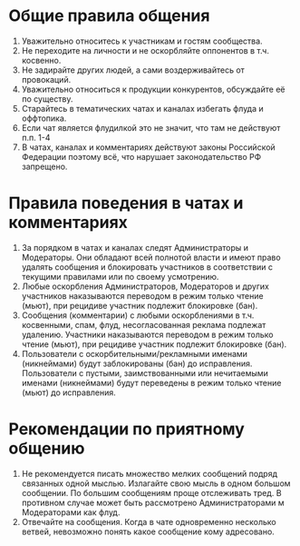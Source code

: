 # Общие правила общения
1. Уважительно относитесь к участникам и гостям сообщества.
2. Не переходите на личности и не оскорбляйте оппонентов в т.ч. косвенно.
3. Не задирайте других людей, а сами воздерживайтесь от провокаций.
4. Уважительно относиться к продукции конкурентов, обсуждайте её по существу.
5. Старайтесь в тематических чатах и каналах избегать флуда и оффтопика.
6. Если чат является флудилкой это не значит, что там не действуют п.п. 1-4
7. В чатах, каналах и комментариях действуют законы Российской Федерации поэтому всё, что нарушает законодательство РФ запрещено.

# Правила поведения в чатах и комментариях
1. За порядком в чатах и каналах следят Администраторы и Модераторы. Они обладают всей полнотой власти и имеют право удалять сообщения и блокировать участников в соответствии с текущими правилами или по своему усмотрению.
2. Любые оскорбления Администраторов, Модераторов и других участников наказываются переводом в режим только чтение (мьют), при рецидиве участник подлежит блокировке (бан).
3. Сообщения (комментарии) с любыми оскорблениями в т.ч. косвенными, спам, флуд, несогласованная реклама подлежат удалению. Участники наказываются переводом в режим только чтение (мьют), при рецидиве участник подлежит блокировке (бан).
4. Пользователи с оскорбительными/рекламными именами (никнеймами) будут заблокированы (бан) до исправления. Пользователи с пустыми, заимствованными или нечитаемыми именами (никнеймами) будут переведены в режим только чтение (мьют) до исправления.

# Рекомендации по приятному общению
1. Не рекомендуется писать множество мелких сообщений подряд связанных одной мыслью. Излагайте свою мысль в одном большом сообщении. По большим сообщениям проще отслеживать тред. В противном случае может быть рассмотрено Администраторами м Модераторами как флуд.
2. Отвечайте на сообщения. Когда в чате одновременно несколько ветвей, невозможно понять какое сообщение кому адресовано.
